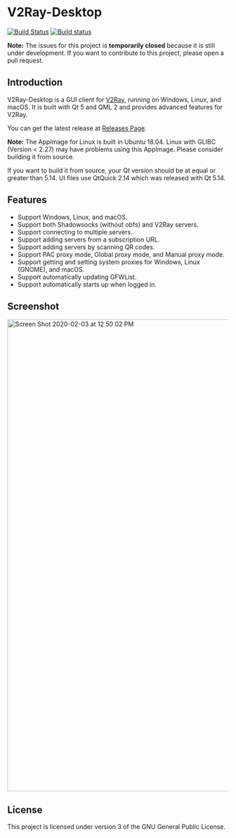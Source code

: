 # V2Ray-Desktop

[![Build Status](https://travis-ci.org/Dr-Incognito/V2Ray-Desktop.svg?branch=master)](https://travis-ci.org/Dr-Incognito/V2Ray-Desktop)
[![Build status](https://ci.appveyor.com/api/projects/status/0t07jpv22tf7xpn9?svg=true)](https://ci.appveyor.com/project/Dr-Incognito/V2Ray-Desktop)

**Note:** The issues for this project is **temporarily closed** because it is still under development.
If you want to contribute to this project, please open a pull request.

## Introduction

V2Ray-Desktop is a GUI client for [V2Ray](http://v2ray.com/), running on Windows, Linux, and macOS.
It is built with Qt 5 and QML 2 and provides advanced features for V2Ray.

You can get the latest release at [Releases Page](https://github.com/Dr-Incognito/V2Ray-Desktop/releases).

**Note:** The AppImage for Linux is built in Ubuntu 18.04. Linux with GLIBC (Version < 2.27) may have problems using this AppImage. Please consider building it from source.     

If you want to build it from source,  your Qt version should be at equal or greater than  5.14.  UI files use QtQuick 2.14  which was released with Qt 5.14.



## Features

- Support Windows, Linux, and macOS.
- Support both Shadowsocks (without obfs) and V2Ray servers.
- Support connecting to multiple servers.
- Support adding servers from a subscription URL.
- Support adding servers by scanning QR codes.
- Support PAC proxy mode, Global proxy mode, and Manual proxy mode.
- Support getting and setting system proxies for Windows, Linux (GNOME), and macOS.
- Support automatically updating GFWList.
- Support automatically starts up when logged in.

## Screenshot

<img width="1072" alt="Screen Shot 2020-02-03 at 12 50 02 PM" src="https://user-images.githubusercontent.com/17879520/73626391-acae8500-4683-11ea-952f-b14dae450e0b.png">

## License

This project is licensed under version 3 of the GNU General Public License.
